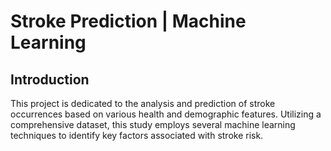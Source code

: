 # Stroke Prediction | Machine Learning

## Introduction
This project is dedicated to the analysis and prediction of stroke occurrences based on various health and demographic features. Utilizing a comprehensive dataset, this study employs several machine learning techniques to identify key factors associated with stroke risk.
